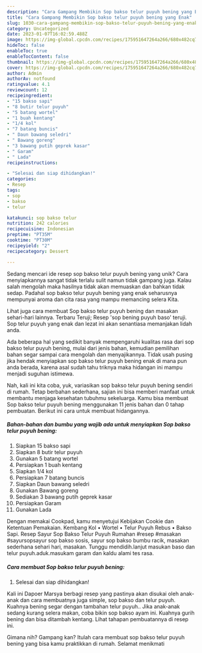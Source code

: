 ```yaml
---
description: "Cara Gampang Membikin Sop bakso telur puyuh bening yang Enak"
title: "Cara Gampang Membikin Sop bakso telur puyuh bening yang Enak"
slug: 1030-cara-gampang-membikin-sop-bakso-telur-puyuh-bening-yang-enak
category: Uncategorized
date: 2023-01-07T16:02:59.488Z
image: https://img-global.cpcdn.com/recipes/175951647264a266/680x482cq70/sop-bakso-telur-puyuh-bening-foto-resep-utama.jpg
hideToc: false
enableToc: true
enableTocContent: false
thumbnail: https://img-global.cpcdn.com/recipes/175951647264a266/680x482cq70/sop-bakso-telur-puyuh-bening-foto-resep-utama.jpg
cover: https://img-global.cpcdn.com/recipes/175951647264a266/680x482cq70/sop-bakso-telur-puyuh-bening-foto-resep-utama.jpg
author: Admin
authorAv: notfound
ratingvalue: 4.1
reviewcount: 12
recipeingredient:
- "15 bakso sapi"
- "8 butir telur puyuh"
- "5 batang wortel"
- "1 buah kentang"
- "1/4 kol"
- "7 batang buncis"
- " Daun bawang seledri"
- " Bawang goreng"
- "3 bawang putih geprek kasar"
- " Garam"
- " Lada"
recipeinstructions:

- "Selesai dan siap dihidangkan!"
categories:
- Resep
tags:
- sop
- bakso
- telur

katakunci: sop bakso telur 
nutrition: 242 calories
recipecuisine: Indonesian
preptime: "PT35M"
cooktime: "PT30M"
recipeyield: "2"
recipecategory: Dessert

---
```





Sedang mencari ide resep sop bakso telur puyuh bening yang unik? Cara menyiapkannya sangat tidak terlalu sulit namun tidak gampang juga. Kalau salah mengolah maka hasilnya tidak akan memuaskan dan bahkan tidak sedap. Padahal sop bakso telur puyuh bening yang enak seharusnya mempunyai aroma dan cita rasa yang mampu memancing selera Kita.





Lihat juga cara membuat Sop bakso telur puyuh bening dan masakan sehari-hari lainnya. Terbaru Teruji; Resep &#39;sop bening puyuh baso&#39; teruji. Sop telur puyuh yang enak dan lezat ini akan senantiasa memanjakan lidah anda.

Ada beberapa hal yang sedikit banyak mempengaruhi kualitas rasa dari sop bakso telur puyuh bening, mulai dari jenis bahan, kemudian pemilihan bahan segar sampai cara mengolah dan menyajikannya. Tidak usah pusing jika hendak menyiapkan sop bakso telur puyuh bening enak di mana pun anda berada, karena asal sudah tahu triknya maka hidangan ini mampu menjadi suguhan istimewa.






Nah, kali ini kita coba, yuk, variasikan sop bakso telur puyuh bening sendiri di rumah. Tetap berbahan sederhana, sajian ini bisa memberi manfaat untuk membantu menjaga kesehatan tubuhmu sekeluarga. Kamu bisa membuat Sop bakso telur puyuh bening menggunakan 11 jenis bahan dan 0 tahap pembuatan. Berikut ini cara untuk membuat hidangannya.

<!--inarticleads1-->

##### Bahan-bahan dan bumbu yang wajib ada untuk menyiapkan Sop bakso telur puyuh bening:

1. Siapkan 15 bakso sapi
1. Siapkan 8 butir telur puyuh
1. Gunakan 5 batang wortel
1. Persiapkan 1 buah kentang
1. Siapkan 1/4 kol
1. Persiapkan 7 batang buncis
1. Siapkan  Daun bawang seledri
1. Gunakan  Bawang goreng
1. Sediakan 3 bawang putih geprek kasar
1. Persiapkan  Garam
1. Gunakan  Lada


Dengan memakai Cookpad, kamu menyetujui Kebijakan Cookie dan Ketentuan Pemakaian. Kembang Kol • Wortel • Telur Puyuh Rebus • Bakso Sapi. Resep Sayur Sop Bakso Telur Puyuh Rumahan #resep #masakan #sayursopsayur sop bakso sosis, sayur sop bakso bumbu racik, masakan sederhana sehari hari, masakan. Tunggu mendidih.lanjut masukan baso dan telur puyuh.aduk.masukam garam dan kaldu alami tes rasa. 

<!--inarticleads2-->

##### Cara membuat Sop bakso telur puyuh bening:


1. Selesai dan siap dihidangkan!

Kali ini Dapoer Marsya berbagi resep yang pastinya akan disukai oleh anak-anak dan cara membuatnya juga simple, sop bakso dan telur puyuh. Kuahnya bening segar dengan tambahan telur puyuh.. Jika anak-anak sedang kurang selera makan, coba bikin sop bakso ayam ini. Kuahnya gurih bening dan bisa ditambah kentang. Lihat tahapan pembuatannya di resep ini. 

Gimana nih? Gampang kan? Itulah cara membuat sop bakso telur puyuh bening yang bisa kamu praktikkan di rumah. Selamat menikmati
